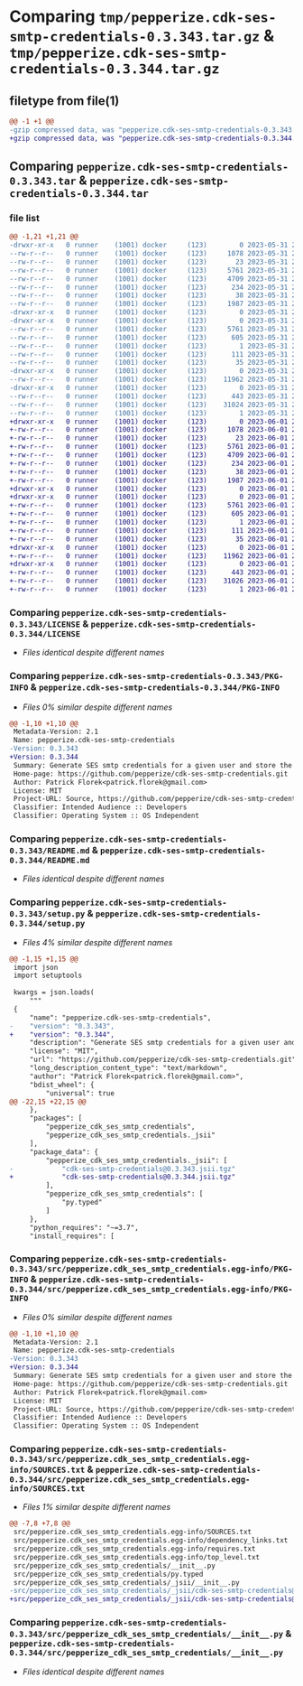 # Comparing `tmp/pepperize.cdk-ses-smtp-credentials-0.3.343.tar.gz` & `tmp/pepperize.cdk-ses-smtp-credentials-0.3.344.tar.gz`

## filetype from file(1)

```diff
@@ -1 +1 @@
-gzip compressed data, was "pepperize.cdk-ses-smtp-credentials-0.3.343.tar", last modified: Wed May 31 23:09:37 2023, max compression
+gzip compressed data, was "pepperize.cdk-ses-smtp-credentials-0.3.344.tar", last modified: Thu Jun  1 23:12:27 2023, max compression
```

## Comparing `pepperize.cdk-ses-smtp-credentials-0.3.343.tar` & `pepperize.cdk-ses-smtp-credentials-0.3.344.tar`

### file list

```diff
@@ -1,21 +1,21 @@
-drwxr-xr-x   0 runner    (1001) docker     (123)        0 2023-05-31 23:09:37.447021 pepperize.cdk-ses-smtp-credentials-0.3.343/
--rw-r--r--   0 runner    (1001) docker     (123)     1078 2023-05-31 23:09:26.000000 pepperize.cdk-ses-smtp-credentials-0.3.343/LICENSE
--rw-r--r--   0 runner    (1001) docker     (123)       23 2023-05-31 23:09:26.000000 pepperize.cdk-ses-smtp-credentials-0.3.343/MANIFEST.in
--rw-r--r--   0 runner    (1001) docker     (123)     5761 2023-05-31 23:09:37.447021 pepperize.cdk-ses-smtp-credentials-0.3.343/PKG-INFO
--rw-r--r--   0 runner    (1001) docker     (123)     4709 2023-05-31 23:09:26.000000 pepperize.cdk-ses-smtp-credentials-0.3.343/README.md
--rw-r--r--   0 runner    (1001) docker     (123)      234 2023-05-31 23:09:26.000000 pepperize.cdk-ses-smtp-credentials-0.3.343/pyproject.toml
--rw-r--r--   0 runner    (1001) docker     (123)       38 2023-05-31 23:09:37.447021 pepperize.cdk-ses-smtp-credentials-0.3.343/setup.cfg
--rw-r--r--   0 runner    (1001) docker     (123)     1987 2023-05-31 23:09:26.000000 pepperize.cdk-ses-smtp-credentials-0.3.343/setup.py
-drwxr-xr-x   0 runner    (1001) docker     (123)        0 2023-05-31 23:09:37.447021 pepperize.cdk-ses-smtp-credentials-0.3.343/src/
-drwxr-xr-x   0 runner    (1001) docker     (123)        0 2023-05-31 23:09:37.447021 pepperize.cdk-ses-smtp-credentials-0.3.343/src/pepperize.cdk_ses_smtp_credentials.egg-info/
--rw-r--r--   0 runner    (1001) docker     (123)     5761 2023-05-31 23:09:37.000000 pepperize.cdk-ses-smtp-credentials-0.3.343/src/pepperize.cdk_ses_smtp_credentials.egg-info/PKG-INFO
--rw-r--r--   0 runner    (1001) docker     (123)      605 2023-05-31 23:09:37.000000 pepperize.cdk-ses-smtp-credentials-0.3.343/src/pepperize.cdk_ses_smtp_credentials.egg-info/SOURCES.txt
--rw-r--r--   0 runner    (1001) docker     (123)        1 2023-05-31 23:09:37.000000 pepperize.cdk-ses-smtp-credentials-0.3.343/src/pepperize.cdk_ses_smtp_credentials.egg-info/dependency_links.txt
--rw-r--r--   0 runner    (1001) docker     (123)      111 2023-05-31 23:09:37.000000 pepperize.cdk-ses-smtp-credentials-0.3.343/src/pepperize.cdk_ses_smtp_credentials.egg-info/requires.txt
--rw-r--r--   0 runner    (1001) docker     (123)       35 2023-05-31 23:09:37.000000 pepperize.cdk-ses-smtp-credentials-0.3.343/src/pepperize.cdk_ses_smtp_credentials.egg-info/top_level.txt
-drwxr-xr-x   0 runner    (1001) docker     (123)        0 2023-05-31 23:09:37.447021 pepperize.cdk-ses-smtp-credentials-0.3.343/src/pepperize_cdk_ses_smtp_credentials/
--rw-r--r--   0 runner    (1001) docker     (123)    11962 2023-05-31 23:09:26.000000 pepperize.cdk-ses-smtp-credentials-0.3.343/src/pepperize_cdk_ses_smtp_credentials/__init__.py
-drwxr-xr-x   0 runner    (1001) docker     (123)        0 2023-05-31 23:09:37.447021 pepperize.cdk-ses-smtp-credentials-0.3.343/src/pepperize_cdk_ses_smtp_credentials/_jsii/
--rw-r--r--   0 runner    (1001) docker     (123)      443 2023-05-31 23:09:26.000000 pepperize.cdk-ses-smtp-credentials-0.3.343/src/pepperize_cdk_ses_smtp_credentials/_jsii/__init__.py
--rw-r--r--   0 runner    (1001) docker     (123)    31024 2023-05-31 23:09:26.000000 pepperize.cdk-ses-smtp-credentials-0.3.343/src/pepperize_cdk_ses_smtp_credentials/_jsii/cdk-ses-smtp-credentials@0.3.343.jsii.tgz
--rw-r--r--   0 runner    (1001) docker     (123)        1 2023-05-31 23:09:26.000000 pepperize.cdk-ses-smtp-credentials-0.3.343/src/pepperize_cdk_ses_smtp_credentials/py.typed
+drwxr-xr-x   0 runner    (1001) docker     (123)        0 2023-06-01 23:12:27.660048 pepperize.cdk-ses-smtp-credentials-0.3.344/
+-rw-r--r--   0 runner    (1001) docker     (123)     1078 2023-06-01 23:12:14.000000 pepperize.cdk-ses-smtp-credentials-0.3.344/LICENSE
+-rw-r--r--   0 runner    (1001) docker     (123)       23 2023-06-01 23:12:14.000000 pepperize.cdk-ses-smtp-credentials-0.3.344/MANIFEST.in
+-rw-r--r--   0 runner    (1001) docker     (123)     5761 2023-06-01 23:12:27.660048 pepperize.cdk-ses-smtp-credentials-0.3.344/PKG-INFO
+-rw-r--r--   0 runner    (1001) docker     (123)     4709 2023-06-01 23:12:14.000000 pepperize.cdk-ses-smtp-credentials-0.3.344/README.md
+-rw-r--r--   0 runner    (1001) docker     (123)      234 2023-06-01 23:12:14.000000 pepperize.cdk-ses-smtp-credentials-0.3.344/pyproject.toml
+-rw-r--r--   0 runner    (1001) docker     (123)       38 2023-06-01 23:12:27.660048 pepperize.cdk-ses-smtp-credentials-0.3.344/setup.cfg
+-rw-r--r--   0 runner    (1001) docker     (123)     1987 2023-06-01 23:12:14.000000 pepperize.cdk-ses-smtp-credentials-0.3.344/setup.py
+drwxr-xr-x   0 runner    (1001) docker     (123)        0 2023-06-01 23:12:27.656047 pepperize.cdk-ses-smtp-credentials-0.3.344/src/
+drwxr-xr-x   0 runner    (1001) docker     (123)        0 2023-06-01 23:12:27.660048 pepperize.cdk-ses-smtp-credentials-0.3.344/src/pepperize.cdk_ses_smtp_credentials.egg-info/
+-rw-r--r--   0 runner    (1001) docker     (123)     5761 2023-06-01 23:12:27.000000 pepperize.cdk-ses-smtp-credentials-0.3.344/src/pepperize.cdk_ses_smtp_credentials.egg-info/PKG-INFO
+-rw-r--r--   0 runner    (1001) docker     (123)      605 2023-06-01 23:12:27.000000 pepperize.cdk-ses-smtp-credentials-0.3.344/src/pepperize.cdk_ses_smtp_credentials.egg-info/SOURCES.txt
+-rw-r--r--   0 runner    (1001) docker     (123)        1 2023-06-01 23:12:27.000000 pepperize.cdk-ses-smtp-credentials-0.3.344/src/pepperize.cdk_ses_smtp_credentials.egg-info/dependency_links.txt
+-rw-r--r--   0 runner    (1001) docker     (123)      111 2023-06-01 23:12:27.000000 pepperize.cdk-ses-smtp-credentials-0.3.344/src/pepperize.cdk_ses_smtp_credentials.egg-info/requires.txt
+-rw-r--r--   0 runner    (1001) docker     (123)       35 2023-06-01 23:12:27.000000 pepperize.cdk-ses-smtp-credentials-0.3.344/src/pepperize.cdk_ses_smtp_credentials.egg-info/top_level.txt
+drwxr-xr-x   0 runner    (1001) docker     (123)        0 2023-06-01 23:12:27.660048 pepperize.cdk-ses-smtp-credentials-0.3.344/src/pepperize_cdk_ses_smtp_credentials/
+-rw-r--r--   0 runner    (1001) docker     (123)    11962 2023-06-01 23:12:14.000000 pepperize.cdk-ses-smtp-credentials-0.3.344/src/pepperize_cdk_ses_smtp_credentials/__init__.py
+drwxr-xr-x   0 runner    (1001) docker     (123)        0 2023-06-01 23:12:27.660048 pepperize.cdk-ses-smtp-credentials-0.3.344/src/pepperize_cdk_ses_smtp_credentials/_jsii/
+-rw-r--r--   0 runner    (1001) docker     (123)      443 2023-06-01 23:12:14.000000 pepperize.cdk-ses-smtp-credentials-0.3.344/src/pepperize_cdk_ses_smtp_credentials/_jsii/__init__.py
+-rw-r--r--   0 runner    (1001) docker     (123)    31026 2023-06-01 23:12:14.000000 pepperize.cdk-ses-smtp-credentials-0.3.344/src/pepperize_cdk_ses_smtp_credentials/_jsii/cdk-ses-smtp-credentials@0.3.344.jsii.tgz
+-rw-r--r--   0 runner    (1001) docker     (123)        1 2023-06-01 23:12:14.000000 pepperize.cdk-ses-smtp-credentials-0.3.344/src/pepperize_cdk_ses_smtp_credentials/py.typed
```

### Comparing `pepperize.cdk-ses-smtp-credentials-0.3.343/LICENSE` & `pepperize.cdk-ses-smtp-credentials-0.3.344/LICENSE`

 * *Files identical despite different names*

### Comparing `pepperize.cdk-ses-smtp-credentials-0.3.343/PKG-INFO` & `pepperize.cdk-ses-smtp-credentials-0.3.344/PKG-INFO`

 * *Files 0% similar despite different names*

```diff
@@ -1,10 +1,10 @@
 Metadata-Version: 2.1
 Name: pepperize.cdk-ses-smtp-credentials
-Version: 0.3.343
+Version: 0.3.344
 Summary: Generate SES smtp credentials for a given user and store the credentials in a SecretsManager Secret.
 Home-page: https://github.com/pepperize/cdk-ses-smtp-credentials.git
 Author: Patrick Florek<patrick.florek@gmail.com>
 License: MIT
 Project-URL: Source, https://github.com/pepperize/cdk-ses-smtp-credentials.git
 Classifier: Intended Audience :: Developers
 Classifier: Operating System :: OS Independent
```

### Comparing `pepperize.cdk-ses-smtp-credentials-0.3.343/README.md` & `pepperize.cdk-ses-smtp-credentials-0.3.344/README.md`

 * *Files identical despite different names*

### Comparing `pepperize.cdk-ses-smtp-credentials-0.3.343/setup.py` & `pepperize.cdk-ses-smtp-credentials-0.3.344/setup.py`

 * *Files 4% similar despite different names*

```diff
@@ -1,15 +1,15 @@
 import json
 import setuptools
 
 kwargs = json.loads(
     """
 {
     "name": "pepperize.cdk-ses-smtp-credentials",
-    "version": "0.3.343",
+    "version": "0.3.344",
     "description": "Generate SES smtp credentials for a given user and store the credentials in a SecretsManager Secret.",
     "license": "MIT",
     "url": "https://github.com/pepperize/cdk-ses-smtp-credentials.git",
     "long_description_content_type": "text/markdown",
     "author": "Patrick Florek<patrick.florek@gmail.com>",
     "bdist_wheel": {
         "universal": true
@@ -22,15 +22,15 @@
     },
     "packages": [
         "pepperize_cdk_ses_smtp_credentials",
         "pepperize_cdk_ses_smtp_credentials._jsii"
     ],
     "package_data": {
         "pepperize_cdk_ses_smtp_credentials._jsii": [
-            "cdk-ses-smtp-credentials@0.3.343.jsii.tgz"
+            "cdk-ses-smtp-credentials@0.3.344.jsii.tgz"
         ],
         "pepperize_cdk_ses_smtp_credentials": [
             "py.typed"
         ]
     },
     "python_requires": "~=3.7",
     "install_requires": [
```

### Comparing `pepperize.cdk-ses-smtp-credentials-0.3.343/src/pepperize.cdk_ses_smtp_credentials.egg-info/PKG-INFO` & `pepperize.cdk-ses-smtp-credentials-0.3.344/src/pepperize.cdk_ses_smtp_credentials.egg-info/PKG-INFO`

 * *Files 0% similar despite different names*

```diff
@@ -1,10 +1,10 @@
 Metadata-Version: 2.1
 Name: pepperize.cdk-ses-smtp-credentials
-Version: 0.3.343
+Version: 0.3.344
 Summary: Generate SES smtp credentials for a given user and store the credentials in a SecretsManager Secret.
 Home-page: https://github.com/pepperize/cdk-ses-smtp-credentials.git
 Author: Patrick Florek<patrick.florek@gmail.com>
 License: MIT
 Project-URL: Source, https://github.com/pepperize/cdk-ses-smtp-credentials.git
 Classifier: Intended Audience :: Developers
 Classifier: Operating System :: OS Independent
```

### Comparing `pepperize.cdk-ses-smtp-credentials-0.3.343/src/pepperize.cdk_ses_smtp_credentials.egg-info/SOURCES.txt` & `pepperize.cdk-ses-smtp-credentials-0.3.344/src/pepperize.cdk_ses_smtp_credentials.egg-info/SOURCES.txt`

 * *Files 1% similar despite different names*

```diff
@@ -7,8 +7,8 @@
 src/pepperize.cdk_ses_smtp_credentials.egg-info/SOURCES.txt
 src/pepperize.cdk_ses_smtp_credentials.egg-info/dependency_links.txt
 src/pepperize.cdk_ses_smtp_credentials.egg-info/requires.txt
 src/pepperize.cdk_ses_smtp_credentials.egg-info/top_level.txt
 src/pepperize_cdk_ses_smtp_credentials/__init__.py
 src/pepperize_cdk_ses_smtp_credentials/py.typed
 src/pepperize_cdk_ses_smtp_credentials/_jsii/__init__.py
-src/pepperize_cdk_ses_smtp_credentials/_jsii/cdk-ses-smtp-credentials@0.3.343.jsii.tgz
+src/pepperize_cdk_ses_smtp_credentials/_jsii/cdk-ses-smtp-credentials@0.3.344.jsii.tgz
```

### Comparing `pepperize.cdk-ses-smtp-credentials-0.3.343/src/pepperize_cdk_ses_smtp_credentials/__init__.py` & `pepperize.cdk-ses-smtp-credentials-0.3.344/src/pepperize_cdk_ses_smtp_credentials/__init__.py`

 * *Files identical despite different names*

